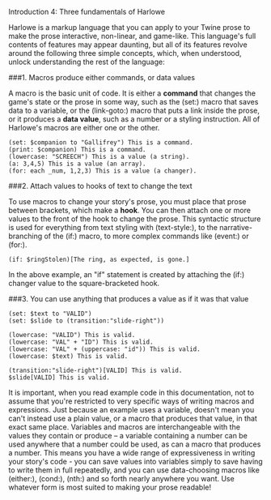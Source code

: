 Introduction 4: Three fundamentals of Harlowe

Harlowe is a markup language that you can apply to your Twine prose to make the prose interactive, non-linear, and game-like. This language's full contents of features may appear daunting, but all of its features revolve around the following three simple concepts, which, when understood, unlock understanding the rest of the language:

###1. Macros produce either commands, or data values

A macro is the basic unit of code. It is either a **command** that changes the game's state or the prose in some way, such as the (set:) macro that saves data to a variable, or the (link-goto:) macro that puts a link inside the prose, or it produces a **data value**, such as a number or a styling instruction. All of Harlowe's macros are either one or the other.

```
(set: $companion to "Gallifrey") This is a command.
(print: $companion) This is a command.
(lowercase: "SCREECH") This is a value (a string).
(a: 3,4,5) This is a value (an array).
(for: each _num, 1,2,3) This is a value (a changer).
```

###2. Attach values to hooks of text to change the text

To use macros to change your story's prose, you must place that prose between brackets, which make a **hook**. You can then attach one or more values to the front of the hook to change the prose. This syntactic structure is used for everything from text styling with (text-style:), to the narrative-branching of the (if:) macro, to more complex commands like (event:) or (for:).

```
(if: $ringStolen)[The ring, as expected, is gone.]
```
In the above example, an "if" statement is created by attaching the (if:) changer value to the square-bracketed hook.

###3. You can use anything that produces a value as if it was that value

```
(set: $text to "VALID")
(set: $slide to (transition:"slide-right"))

(lowercase: "VALID") This is valid.
(lowercase: "VAL" + "ID") This is valid.
(lowercase: "VAL" + (uppercase: "id")) This is valid.
(lowercase: $text) This is valid.

(transition:"slide-right")[VALID] This is valid.
$slide[VALID] This is valid.
```

It is important, when you read example code in this documentation, not to assume that you're restricted to very specific ways of writing macros and expressions. Just because an example uses a variable, doesn't mean you can't instead use a plain value, or a macro that produces that value, in that exact same place. Variables and macros are interchangeable with the values they contain or produce – a variable containing a number can be used anywhere that a number could be used, as can a macro that produces a number. This means you have a wide range of expressiveness in writing your story's code - you can save values into variables simply to save having to write them in full repeatedly, and you can use data-choosing macros like (either:), (cond:), (nth:) and so forth nearly anywhere you want. Use whatever form is most suited to making your prose readable!

